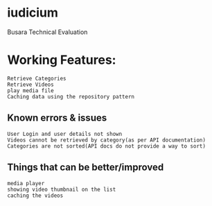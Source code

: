 # iudicium
Busara Technical Evaluation

# Working Features:
```
Retrieve Categories
Retrieve Videos
play media file
Caching data using the repository pattern
```

## Known errors & issues
```
User Login and user details not shown
Videos cannot be retrieved by category(as per API documentation)
Categories are not sorted(API docs do not provide a way to sort)

```

## Things that can be better/improved

```
media player
showing video thumbnail on the list
caching the videos

```



